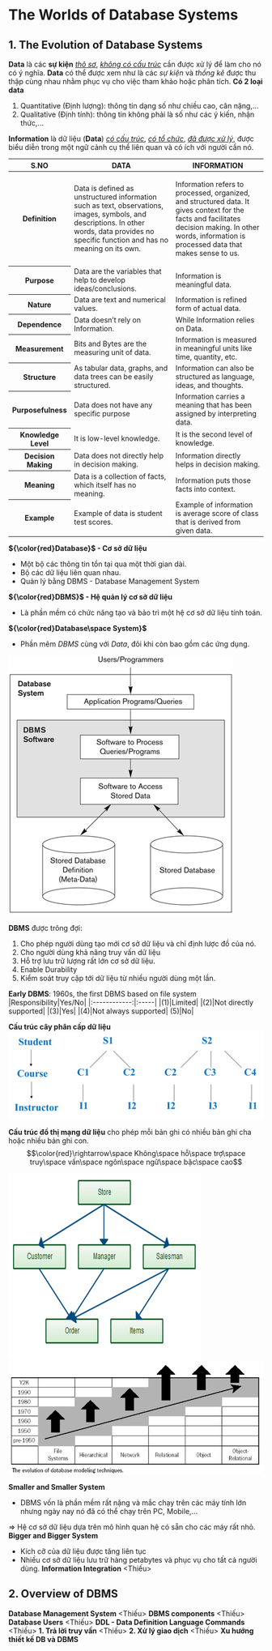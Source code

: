 # The Worlds of Database Systems
## 1. The Evolution of Database Systems
**Data** là các **sự kiện** *<ins>thô sơ</ins>*, *<ins>không có cấu trúc</ins>* cần được xử lý để làm cho nó có ý nghĩa. **Data** có thể được xem như là các *sự kiện* và *thống kê* được thu thập cùng nhau nhằm phục vụ cho việc tham khảo hoặc phân tích.
**Có 2 loại data**
  1. Quantitative (Định lượng): thông tin dạng số như chiều cao, cân nặng,...
  2. Qualitative (Định tính): thông tin không phải là số như các ý kiến, nhận thức,...

**Information** là dữ liệu (**Data**) *<ins>có cấu trúc</ins>*, *<ins>có tổ chức</ins>*, *<ins>đã được xử lý</ins>*, được biểu diễn trong một ngữ cảnh cụ thể liên quan và có ích với người cần nó.
<table>
    <thead>
        <tr>
            <th><span>S.NO</span></th>
            <th><span>DATA</span></th>
            <th><span>INFORMATION</span></th>
        </tr>
    </thead>
    <tbody>
        <tr>
            <th>
                <p dir="ltr"><span>Definition</span></p>
            </th>
            <td>
                <p dir="ltr"><span>Data is defined as unstructured information such as text, observations, images, symbols, and descriptions. In other words, data provides no specific function and has no meaning on its own. </span></p>
            </td>
            <td>
                <p dir="ltr"><span>Information refers to processed, organized, and structured data. It gives context for the facts and facilitates decision making. In other words, information is processed data that makes sense to us. </span></p>
            </td>
        </tr>
        <tr>
            <th><b><strong>Purpose</strong></b></th>
            <td><span>Data are the variables that help to develop ideas/conclusions.</span></td>
            <td><span>Information is meaningful data.</span></td>
        </tr>
        <tr>
            <th><b><strong>Natur</strong></b><span>e</span></th>
            <td><span>Data are text and numerical values.</span></td>
            <td><span>Information is refined form of actual data.</span></td>
        </tr>
        <tr>
            <th><b><strong>Dependence</strong></b></th>
            <td><span>Data doesn’t rely on Information.</span></td>
            <td><span>While Information relies on Data.</span></td>
        </tr>
        <tr>
            <th><b><strong>Measurement</strong></b></th>
            <td><span>Bits and Bytes are the measuring unit of data.</span></td>
            <td><span>Information is measured in meaningful units like time, quantity, etc.</span></td>
        </tr>
        <tr>
            <th><b><strong>Structure</strong></b></th>
            <td><span>As tabular data, graphs, and data trees can be easily structured.</span></td>
            <td><span>Information can also be structured as language, ideas, and thoughts.</span></td>
        </tr>
        <tr>
            <th><b><strong>Purposefulness</strong></b></th>
            <td><span>Data does not have any specific purpose</span></td>
            <td><span>Information carries a meaning that has been assigned by interpreting data.</span></td>
        </tr>
        <tr>
            <th><b><strong>Knowledge Level</strong></b></th>
            <td><span>It is low-level knowledge.</span></td>
            <td><span>It is the second level of knowledge.</span></td>
        </tr>
        <tr>
            <th><b><strong>Decision Making</strong></b></th>
            <td><span>Data does not directly help in decision making.</span></td>
            <td><span>Information directly helps in decision making.</span></td>
        </tr>
        <tr>
            <th><b><strong>Meaning</strong></b></th>
            <td><span>Data is a collection of facts, which itself has no meaning.</span></td>
            <td><span>Information puts those facts into context.</span></td>
        </tr>
        <tr>
            <th><b><strong>Example</strong></b></th>
            <td><span>Example of data is student test scores.</span></td>
            <td><span>Example of information is average score of class that is derived from given data.</span></td>
        </tr>
    </tbody>
</table>

 __${\color{red}Database}$ - Cơ sở dữ liệu__
 - Một bộ các thông tin tồn tại qua một thời gian dài.
 - Bộ các dữ liệu liên quan nhau.
 - Quản lý bằng DBMS - Database Management System

__${\color{red}DBMS}$ - Hệ quản lý cơ sở dữ liệu__
- Là phần mềm có chức năng tạo và bảo trì một hệ cơ sở dữ liệu tính toán.

__${\color{red}Database\space System}$__
- Phần mêm *DBMS* cùng với *Data*, đôi khi còn bao gồm các ứng dụng.

![image](<Pictures_Source/Picture1.png>)

**DBMS** được trông đợi:
  1. Cho phép người dùng tạo mới cơ sở dữ liệu và chỉ định lược đồ của nó.
  2. Cho người dùng khả năng truy vấn dữ liệu
  3. Hỗ trợ lưu trữ lượng rất lớn cơ sở dữ liệu.
  4. Enable Durability
  5. Kiểm soát truy cập tới dữ liệu từ nhiều người dùng một lần.

**Early DBMS**: 1960s, the first DBMS based on file system
|Responsibility|Yes/No|
|:------------:|:-----|
|(1)|Limited|
|(2)|Not directly supported|
|(3)|Yes|
|(4)|Not always supported|
(5)|No|

**Cấu trúc cây phân cấp dữ liệu**
![image](<Pictures_Source/Picture3.png>)

**Cấu trúc đồ thị mạng dữ liệu** cho phép mỗi bản ghi có nhiều bản ghi cha hoặc nhiều bản ghi con.
$$\color{red}\rightarrow\space Không\space hỗ\space trợ\space truy\space vấn\space ngôn\space ngữ\space bặc\space cao$$

![image](<Pictures_Source/Picture2.png>)
![image](<Pictures_Source/Picture4.png>)

**Smaller and Smaller System**
- DBMS vốn là phần mềm rất nặng và mắc chạy trên các máy tính lớn nhưng ngày nay nó đã có thể chạy trên PC, Mobile,...

=> Hệ cơ sở dữ liệu dựa trên mô hình quan hệ có sẵn cho các máy rất nhỏ.
**Bigger and Bigger System**
- Kích cỡ của dữ liệu được tăng liên tục
- Nhiều cơ sở dữ liệu lưu trữ hàng petabytes và phục vụ cho tất cả người dùng.
**Information Integration**
<Thiếu>
## 2. Overview of DBMS
**Database Management System**
<Thiếu>
**DBMS components**
<Thiếu>
**Database Users**
<Thiếu>
**DDL - Data Definition Language Commands**
<Thiếu>
**1. Trả lời truy vấn**
<Thiếu>
**2. Xử lý giao dịch**
<Thiếu>
**Xu hướng thiết kế DB và DBMS**
